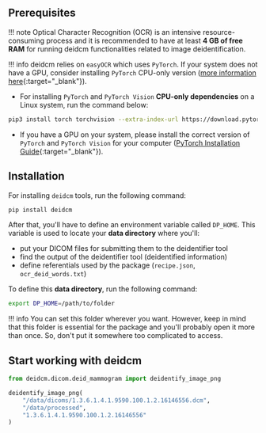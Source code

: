 ## Prerequisites

!!! note
    Optical Character Recognition (OCR) is an intensive resource-consuming process and it is recommended to have at least **4 GB of free RAM** for running deidcm functionalities related to image deidentification.


!!! info
    deidcm relies on `easyOCR` which uses `PyTorch`. If your system does not have a GPU, consider installing `PyTorch` CPU-only version ([more information here](https://pytorch.org/get-started/locally/#linux-installation){:target="_blank"}).

* For installing `PyTorch` and `PyTorch Vision` **CPU-only dependencies** on a Linux system, run the command below:

```bash
pip3 install torch torchvision --extra-index-url https://download.pytorch.org/whl/cpu
```

* If you have a GPU on your system, please install the correct version of `PyTorch` and `PyTorch Vision` for your computer ([PyTorch Installation Guide](https://pytorch.org/get-started/locally/#start-locally){:target="_blank"}).

## Installation

For installing `deidcm` tools, run the following command:

```bash
pip install deidcm
```

After that, you'll have to define an environment variable called `DP_HOME`. This
variable is used to locate your **data directory** where you'll:

* put your DICOM files for submitting them to the deidentifier tool
* find the output of the deidentifier tool (deidentified information)
* define referentials used by the package (`recipe.json`, `ocr_deid_words.txt`)

To define this **data directory**, run the following command:

```bash
export DP_HOME=/path/to/folder
```

!!! info
    You can set this folder wherever you want. However, keep in mind that this folder is essential for the package and you'll probably open it more than once. So, don't put it somewhere too complicated to access.

## Start working with deidcm

```py title="deidentify_image.py" linenums="1"
from deidcm.dicom.deid_mammogram import deidentify_image_png

deidentify_image_png(
    "/data/dicoms/1.3.6.1.4.1.9590.100.1.2.16146556.dcm",
    "/data/processed",
    "1.3.6.1.4.1.9590.100.1.2.16146556"
)

```